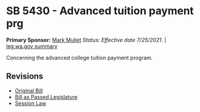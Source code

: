 # SB 5430 - Advanced tuition payment prg
**Primary Sponsor:** [Mark Mullet](/person/leg/mark.mullet.md)
*Status: Effective date 7/25/2021.* | [leg.wa.gov summary](https://app.leg.wa.gov/billsummary?BillNumber=5430&Year=2021)

Concerning the advanced college tuition payment program.

## Revisions
* [Original Bill](1/)
* [Bill as Passed Legislature](1/)
* [Session Law](1/)